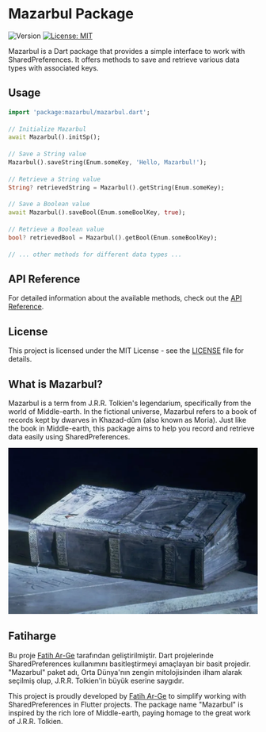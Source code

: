 # Mazarbul Package

![Version](https://img.shields.io/badge/version-1.1.0-blue.svg?cacheSeconds=2592000)
[![License: MIT](https://img.shields.io/badge/License-MIT-yellow.svg)](https://opensource.org/licenses/MIT)

Mazarbul is a Dart package that provides a simple interface to work with SharedPreferences. It offers methods to save and retrieve various data types with associated keys.


## Usage

```dart
import 'package:mazarbul/mazarbul.dart';

// Initialize Mazarbul
await Mazarbul().initSp();

// Save a String value
Mazarbul().saveString(Enum.someKey, 'Hello, Mazarbul!');

// Retrieve a String value
String? retrievedString = Mazarbul().getString(Enum.someKey);

// Save a Boolean value
await Mazarbul().saveBool(Enum.someBoolKey, true);

// Retrieve a Boolean value
bool? retrievedBool = Mazarbul().getBool(Enum.someBoolKey);

// ... other methods for different data types ...
```

## API Reference

For detailed information about the available methods, check out the [API Reference](https://fatiharge.github.io/mazarbul/).

## License

This project is licensed under the MIT License - see the [LICENSE](LICENSE) file for details.

## What is Mazarbul?

Mazarbul is a term from J.R.R. Tolkien's legendarium, specifically from the world of Middle-earth. In the fictional universe, Mazarbul refers to a book of records kept by dwarves in Khazad-dûm (also known as Moria). Just like the book in Middle-earth, this package aims to help you record and retrieve data easily using SharedPreferences.

![Mazarbul](https://raw.githubusercontent.com/fatiharge/mazarbul/main/assets/img.png)


## Fatiharge

Bu proje [Fatih Ar-Ge](https://www.fatiharge.com) tarafından geliştirilmiştir. Dart projelerinde SharedPreferences kullanımını basitleştirmeyi amaçlayan bir basit projedir. "Mazarbul" paket adı, Orta Dünya'nın zengin mitolojisinden ilham alarak seçilmiş olup, J.R.R. Tolkien'in büyük eserine saygıdır.

This project is proudly developed by [Fatih Ar-Ge](https://www.fatiharge.com) to simplify working with SharedPreferences in Flutter projects. The package name "Mazarbul" is inspired by the rich lore of Middle-earth, paying homage to the great work of J.R.R. Tolkien.